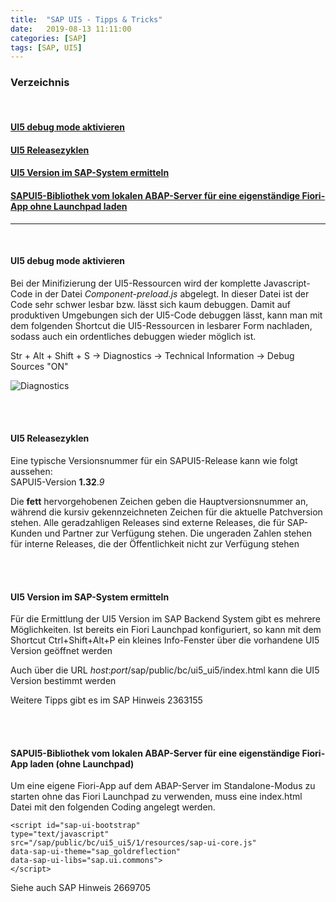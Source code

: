 ```yaml
---
title:  "SAP UI5 - Tipps & Tricks"
date:   2019-08-13 11:11:00
categories: [SAP]
tags: [SAP, UI5]
---
```


### Verzeichnis
<br>

#### [UI5 debug mode aktivieren](#debug_mode)
#### [UI5 Releasezyklen](#releasezyklen)
#### [UI5 Version im SAP-System ermitteln](#versionui5)
#### [SAPUI5-Bibliothek vom lokalen ABAP-Server für eine eigenständige Fiori-App ohne Launchpad laden](#ui5libload)


***
<br>


#### **UI5 debug mode aktivieren** <a name="debug_mode"></a>
Bei der Minifizierung der UI5-Ressourcen wird der komplette Javascript-Code in der Datei *Component-preload.js* abgelegt. In dieser Datei ist der Code sehr schwer lesbar bzw. lässt sich kaum debuggen. Damit auf produktiven Umgebungen sich der UI5-Code debuggen lässt, kann man mit dem folgenden Shortcut die UI5-Ressourcen in lesbarer Form nachladen, sodass auch ein ordentliches debuggen wieder möglich ist.

Str + Alt + Shift + S &rarr; Diagnostics &rarr; Technical Information &rarr; Debug Sources "ON"

![Diagnostics](/knowledgevault/images/screenshot/ui5_diagnostics.PNG "UI5 Diagnostics")


<br>
<br>

#### **UI5 Releasezyklen** <a name="releasezyklen"></a>
Eine typische Versionsnummer für ein SAPUI5-Release kann wie folgt aussehen:<br>
SAPUI5-Version **1.32**.*9* <br>

Die **fett** hervorgehobenen Zeichen geben die Hauptversionsnummer an, während die kursiv gekennzeichneten Zeichen für die aktuelle Patchversion stehen. Alle geradzahligen Releases sind externe Releases, die für SAP-Kunden und Partner zur Verfügung stehen. Die ungeraden Zahlen stehen für interne Releases, die der Öffentlichkeit nicht zur Verfügung stehen 

<br>
<br>

#### **UI5 Version im SAP-System ermitteln** <a name="versionui5"></a>
Für die Ermittlung der UI5 Version im SAP Backend System gibt es mehrere Möglichkeiten. Ist bereits ein Fiori Launchpad konfiguriert, so kann mit dem Shortcut Ctrl+Shift+Alt+P ein kleines Info-Fenster über die vorhandene UI5 Version geöffnet werden <br>

Auch über die URL *host*:*port*/sap/public/bc/ui5_ui5/index.html kann die UI5 Version bestimmt werden <br>

Weitere Tipps gibt es im SAP Hinweis 2363155 

<br>
<br>

#### **SAPUI5-Bibliothek vom lokalen ABAP-Server für eine eigenständige Fiori-App laden (ohne Launchpad)** <a name="ui5libload"></a>

 Um eine eigene Fiori-App auf dem ABAP-Server im Standalone-Modus zu starten ohne das Fiori Launchpad zu verwenden, muss eine index.html Datei mit den folgenden Coding angelegt werden.

```
<script id="sap-ui-bootstrap"
type="text/javascript"
src="/sap/public/bc/ui5_ui5/1/resources/sap-ui-core.js"
data-sap-ui-theme="sap_goldreflection"
data-sap-ui-libs="sap.ui.commons">
</script>
```

Siehe auch SAP Hinweis 2669705